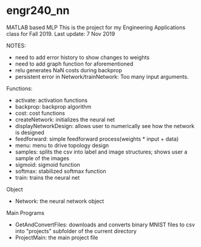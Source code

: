 # engr240_nn
MATLAB based MLP
This is the project for my Engineering Applications class for Fall 2019.
Last update: 7 Nov 2019

NOTES:
- need to add error history to show changes to weights
- need to add graph function for aforementioned
- relu generates NaN costs during backprop
- persistent error in Network/trainNetwork:  Too many input arguments.


Functions:
- activate: activation functions
- backprop: backprop algorithm
- cost: cost functions
- createNetwork: initializes the neural net
- displayNetworkDesign: allows user to numerically see how the network is designed
- feedforward: simple feedforward process(weights * input + data)
- menu: menu to drive topology design
- samples: splits the csv into label and image structures; shows user a sample of the images
- sigmoid: sigmoid function
- softmax: stabilized softmax function
- train: trains the neural net

Object
- Network: the neural network object

Main Programs
- GetAndConvertFiles: downloads and converts binary MNIST files to csv into "projects" subfolder of the current directory
- ProjectMain: the main project file
